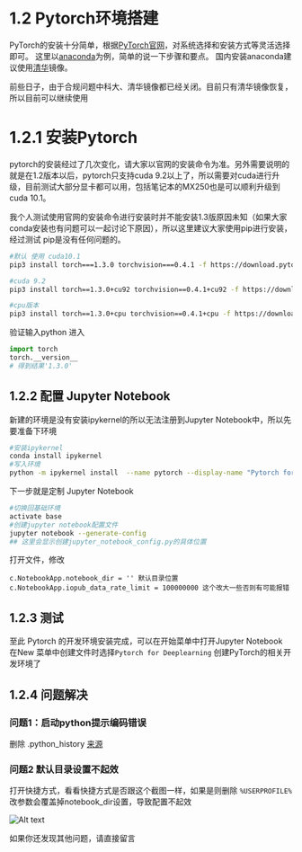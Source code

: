 # 1.2 Pytorch环境搭建
PyTorch的安装十分简单，根据[PyTorch官网](https://pytorch.org/)，对系统选择和安装方式等灵活选择即可。
这里以[anaconda](https://www.anaconda.com/)为例，简单的说一下步骤和要点。
国内安装anaconda建议使用[清华](https://mirrors.tuna.tsinghua.edu.cn/help/anaconda/)镜像。

前些日子，由于合规问题中科大、清华镜像都已经关闭。目前只有清华镜像恢复，所以目前可以继续使用

# 1.2.1 安装Pytorch
pytorch的安装经过了几次变化，请大家以官网的安装命令为准。另外需要说明的就是在1.2版本以后，pytorch只支持cuda 9.2以上了，所以需要对cuda进行升级，目前测试大部分显卡都可以用，包括笔记本的MX250也是可以顺利升级到cuda 10.1。

我个人测试使用官网的安装命令进行安装时并不能安装1.3版原因未知（如果大家conda安装也有问题可以一起讨论下原因），所以这里建议大家使用pip进行安装，经过测试 pip是没有任何问题的。
```bash
#默认 使用 cuda10.1
pip3 install torch===1.3.0 torchvision===0.4.1 -f https://download.pytorch.org/whl/torch_stable.

#cuda 9.2
pip3 install torch==1.3.0+cu92 torchvision==0.4.1+cu92 -f https://download.pytorch.org/whl/torch_stable.html

#cpu版本
pip3 install torch==1.3.0+cpu torchvision==0.4.1+cpu -f https://download.pytorch.org/whl/torch_stable.html
```


验证输入python 进入
```python
import torch
torch.__version__
# 得到结果'1.3.0'
```

## 1.2.2 配置 Jupyter Notebook
新建的环境是没有安装ipykernel的所以无法注册到Jupyter Notebook中，所以先要准备下环境
```bash
#安装ipykernel
conda install ipykernel
#写入环境
python -m ipykernel install  --name pytorch --display-name "Pytorch for Deeplearning"
```
下一步就是定制 Jupyter Notebook
```bash
#切换回基础环境
activate base
#创建jupyter notebook配置文件
jupyter notebook --generate-config
## 这里会显示创建jupyter_notebook_config.py的具体位置
```
打开文件，修改
```
c.NotebookApp.notebook_dir = '' 默认目录位置
c.NotebookApp.iopub_data_rate_limit = 100000000 这个改大一些否则有可能报错
```

## 1.2.3 测试
至此 Pytorch 的开发环境安装完成，可以在开始菜单中打开Jupyter Notebook 在New 菜单中创建文件时选择`Pytorch for Deeplearning` 创建PyTorch的相关开发环境了

## 1.2.4 问题解决

### 问题1：启动python提示编码错误

删除 .python_history [来源](http://tantai.org/posts/install-keras-pytorch-jupyter-notebook-Anaconda-window-10-cpu/)
### 问题2 默认目录设置不起效
打开快捷方式，看看快捷方式是否跟这个截图一样，如果是则删除 `%USERPROFILE%` 改参数会覆盖掉notebook_dir设置，导致配置不起效

![Alt text](pic1.png)

如果你还发现其他问题，请直接留言


